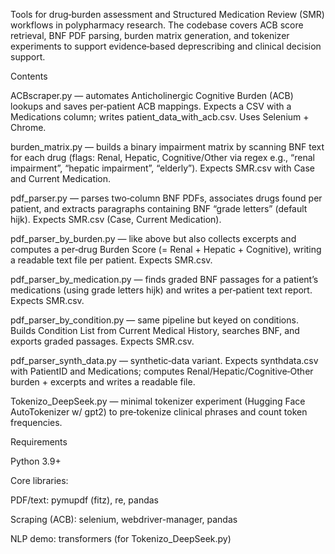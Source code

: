 Tools for drug‑burden assessment and Structured Medication Review (SMR) workflows in polypharmacy research. The codebase covers ACB score retrieval, BNF PDF parsing, burden matrix generation, and tokenizer experiments to support evidence‑based deprescribing and clinical decision support.

Contents

ACBscraper.py — automates Anticholinergic Cognitive Burden (ACB) lookups and saves per‑patient ACB mappings. Expects a CSV with a Medications column; writes patient_data_with_acb.csv. Uses Selenium + Chrome.

burden_matrix.py — builds a binary impairment matrix by scanning BNF text for each drug (flags: Renal, Hepatic, Cognitive/Other via regex e.g., “renal impairment”, “hepatic impairment”, “elderly”). Expects SMR.csv with Case and Current Medication.

pdf_parser.py — parses two‑column BNF PDFs, associates drugs found per patient, and extracts paragraphs containing BNF “grade letters” (default hijk). Expects SMR.csv (Case, Current Medication).

pdf_parser_by_burden.py — like above but also collects excerpts and computes a per‑drug Burden Score (= Renal + Hepatic + Cognitive), writing a readable text file per patient. Expects SMR.csv.

pdf_parser_by_medication.py — finds graded BNF passages for a patient’s medications (using grade letters hijk) and writes a per‑patient text report. Expects SMR.csv.

pdf_parser_by_condition.py — same pipeline but keyed on conditions. Builds Condition List from Current Medical History, searches BNF, and exports graded passages. Expects SMR.csv.

pdf_parser_synth_data.py — synthetic‑data variant. Expects synthdata.csv with PatientID and Medications; computes Renal/Hepatic/Cognitive‑Other burden + excerpts and writes a readable file.

Tokenizo_DeepSeek.py — minimal tokenizer experiment (Hugging Face AutoTokenizer w/ gpt2) to pre‑tokenize clinical phrases and count token frequencies.

Requirements

Python 3.9+

Core libraries:

PDF/text: pymupdf (fitz), re, pandas

Scraping (ACB): selenium, webdriver-manager, pandas

NLP demo: transformers (for Tokenizo_DeepSeek.py)

